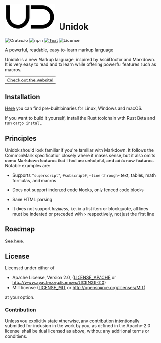 # ![Logo](doc/ud.svg)&nbsp; Unidok

![Crates.io][Crates] ![npm][Npm] [![Test][Test-image]][Test-url] ![License][License-image]

[Crates]: https://img.shields.io/crates/v/unidok
[Npm]: https://img.shields.io/npm/v/unidok
[Test-image]: https://github.com/Aloso/unidok/actions/workflows/test.yml/badge.svg
[Test-url]: https://github.com/Aloso/unidok/actions/workflows/test.yml
[License-image]: https://img.shields.io/badge/license-Apache%202%2FMIT-blue

A powerful, readable, easy-to-learn markup language

Unidok is a new Markup language, inspired by AsciiDoctor and Markdown. It is very easy to read and to learn while offering powerful features such as macros.

<div align="center">

|        |
| ------ |
| [Check out the website!](https://aloso.github.io/unidok/) |

</div>

## Installation

[Here](https://github.com/Aloso/unidok/releases) you can find pre-built binaries for Linux, Windows and macOS.

If you want to build it yourself, install the Rust toolchain with Rust Beta and run `cargo install`.

## Principles

Unidok should look familiar if you're familiar with Markdown. It follows the CommonMark specification closely where it makes sense, but it also omits some Markdown features that I feel are unhelpful, and adds new features. Notable examples are:

* Supports `^superscript^`, `#subscript#`, `~line-through~` text, tables, math formulas, and macros

* Does not support indented code blocks, only fenced code blocks

* Sane HTML parsing

* It does not support _laziness_, i.e. in a list item or blockquote,
  all lines must be indented or preceded with `>` respectively, not just the first line


## Roadmap

[See here](https://aloso.github.io/unidok/?roadmap).

## License

Licensed under either of

* Apache License, Version 2.0, ([LICENSE_APACHE](LICENSE_APACHE) or http://www.apache.org/licenses/LICENSE-2.0)
* MIT license ([LICENSE_MIT](LICENSE_MIT) or http://opensource.org/licenses/MIT)

at your option.

### Contribution

Unless you explicitly state otherwise, any contribution intentionally
submitted for inclusion in the work by you, as defined in the Apache-2.0
license, shall be dual licensed as above, without any additional terms or
conditions.

